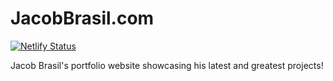 # JacobBrasil.com

[![Netlify Status](https://api.netlify.com/api/v1/badges/9aff4f6b-97ca-4a2b-a6eb-468965dc4843/deploy-status)](https://app.netlify.com/sites/jacobbrasil/deploys)

Jacob Brasil's portfolio website showcasing his latest and greatest projects!